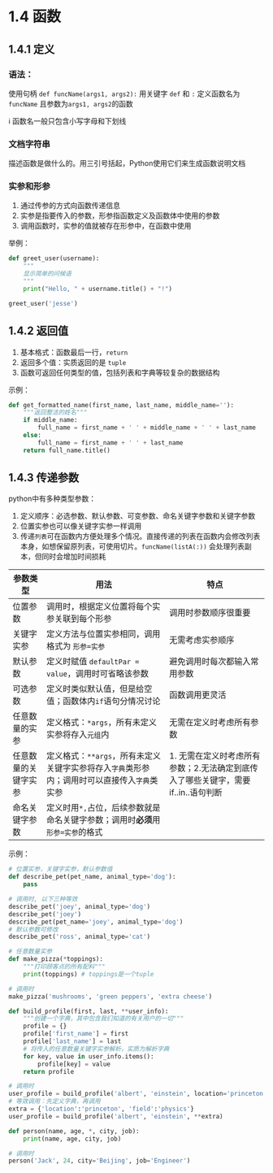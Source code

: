 # 1.4 函数

## 1.4.1 定义

### 语法：
使用句柄 `def funcName(args1, args2):` 用关键字 `def` 和 `:` 定义函数名为 `funcName` 且参数为`args1, args2`的函数

:information_source: 函数名一般只包含小写字母和下划线

### 文档字符串
描述函数是做什么的。用三引号括起，Python使用它们来生成函数说明文档

### 实参和形参

1. 通过传参的方式向函数传递信息
2. 实参是指要传入的参数，形参指函数定义及函数体中使用的参数
3. 调用函数时，实参的值就被存在形参中，在函数中使用

举例：
```python
def greet_user(username):
    """
    显示简单的问候语
    """
    print("Hello, " + username.title() + "!")

greet_user('jesse')
```

## 1.4.2 返回值

1. 基本格式：函数最后一行，`return` 
2. 返回多个值：实质返回的是 `tuple`
3. 函数可返回任何类型的值，包括列表和字典等较复杂的数据结构

示例：
```python
def get_formatted_name(first_name, last_name, middle_name=''):
    """返回整洁的姓名"""
    if middle_name:
        full_name = first_name + ' ' + middle_name + ' ' + last_name
    else:
        full_name = first_name + ' ' + last_name
    return full_name.title()
```

## 1.4.3 传递参数

python中有多种类型参数：

1. 定义顺序：必选参数、默认参数、可变参数、命名关键字参数和关键字参数
2. 位置实参也可以像关键字实参一样调用
3. 传递`列表`可在函数内方便处理多个情况。直接传递的列表在函数内会修改列表本身，如想保留原列表，可使用切片。`funcName(listA(:))` 会处理列表副本，但同时会增加时间损耗

|参数类型|用法|特点|
|---|---|---|
|位置参数|调用时，根据定义位置将每个实参关联到每个形参|调用时参数顺序很重要|
|关键字实参|定义方法与位置实参相同，调用格式为 `形参=实参`|无需考虑实参顺序|
|默认参数|定义时赋值 `defaultPar = value`，调用时可省略该参数|避免调用时每次都输入常用参数|
|可选参数|定义时类似默认值，但是给空值；函数体内`if`语句分情况讨论|函数调用更灵活|
|任意数量的实参|定义格式：`*args`，所有未定义实参将存入`元组`内|无需在定义时考虑所有参数|
|任意数量的关键字实参|定义格式：`**args`，所有未定义关键字实参将存入`字典`类形参内；调用时可以直接传入`字典`类实参|1. 无需在定义时考虑所有参数；2.无法确定到底传入了哪些关键字，需要if..in..语句判断|
|命名关键字参数|定义时用`*,`占位，后续参数就是命名关键字参数；调用时**必须**用`形参=实参`的格式||

示例：
```python
# 位置实参，关键字实参，默认参数值
def describe_pet(pet_name, animal_type='dog'):
    pass

# 调用时, 以下三种等效
describe_pet('joey', animal_type='dog')
describe_pet('joey')
describe_pet(pet_name='joey', animal_type='dog')
# 默认参数可修改
describe_pet('ross', animal_type='cat')
```

```python
# 任意数量实参
def make_pizza(*toppings):
    """打印顾客点的所有配料"""
    print(toppings) # toppings是一个tuple

# 调用时
make_pizza('mushrooms', 'green peppers', 'extra cheese')
```

```python
def build_profile(first, last, **user_info):
    """创建一个字典，其中包含我们知道的有关用户的一切"""
    profile = {}
    profile['first_name'] = first
    profile['last_name'] = last
    # 将传入的任意数量关键字实参解析，实质为解析字典
    for key, value in user_info.items():
        profile[key] = value
    return profile

# 调用时
user_profile = build_profile('albert', 'einstein', location='princeton', field='physics')
# 等效调用：先定义字典，再调用
extra = {'location':'princeton', 'field':'physics'}
user_profile = build_profile('albert', 'einstein', **extra)
```

```python
def person(name, age, *, city, job):
    print(name, age, city, job)

# 调用时
person('Jack', 24, city='Beijing', job='Engineer')
```



